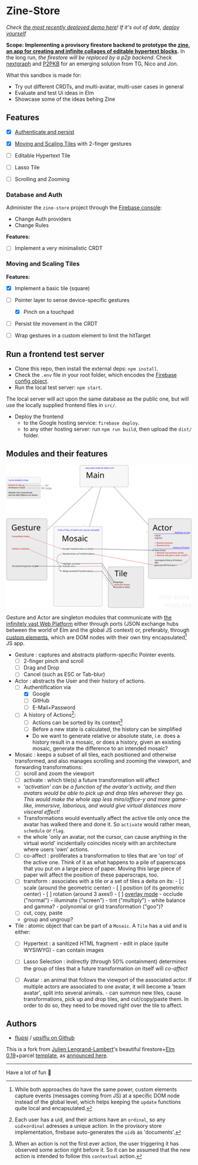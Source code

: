 # Zine-Store

_Check [the most recently deployed demo here](https://zine-store.web.app/)! If it's out of date, [deploy yourself](#deploying-the-frontend)_

**Scope: Implementing a provisory firestore backend to prototype the [zine, an app for creating and infinite collages of editable hypertext blocks](https://github.com/upsiflu/zine).** In the long run, _the firestore will be replaced by a p2p backend_. Check [nextgraph](http://nextgraph.org/) and [P2PKB](https://drive.allmende.io/code/#/3/code/view/0082f96ab016f40545f0ed9dd31169e6/) for an emerging solution from TG, Nico and Jon.

What this sandbox is made for:

* Try out different CRDTs, and multi-avatar, multi-user cases in general
* Evaluate and test Ui ideas in Elm
* Showcase some of the ideas behing Zine

## Features

- [x] [Authenticate and persist](#database-and-auth) 
- [x] [Moving and Scaling Tiles](#moving-and-scaling-tiles) with 2-finger gestures
- [ ] Editable Hypertext Tile
- [ ] Lasso Tile
- [ ] Scrolling and Zooming


### Database and Auth

Administer the `zine-store` project through the [Firebase console](https://console.firebase.google.com/?pli=1):

- Change Auth providers
- Change Rules

**Features:**

- [ ] Implement a very minimalistic CRDT 


### Moving and Scaling Tiles

**Features:**

- [x] Implement a basic tile (square)
- [ ] Pointer layer to sense device-specific gestures
  - [x] Pinch on a touchpad
- [ ] Persist tile movement in the CRDT
- [ ] Wrap gestures in a custom element to limit the hitTarget 


## Run a frontend test server

- Clone this repo, then install the external deps: `npm install`.
- Check the `.env` file in your root folder, which encodes the [Firebase config object](https://firebase.google.com/docs/web/setup#config-object).
- Run the local test server: `npm start`.

The local server will act upon the same database as the public one, but will use the locally supplied frontend files in `src/`.

- Deploy the frontend
  - to the Google hosting service: `firebase deploy`.
  - to any other hosting server: run `npm run build`, then upload the `dist/` folder.

## Modules and their features

![Elm Modules Diagram](documentation/modules.svg)

Gesture and Actor are singleton modules that communicate with [the infinitely vast Web Platform](https://developer.mozilla.org/en-US/docs/Web/API) either through ports (JSON exchange hubs between the world of Elm and the global JS context) or, preferably, through [custom elements](https://dev.to/leojpod/writing-custom-elements-for-elm-3agj), which are DOM nodes with their own tiny encapsulated[^1] JS app. 

- Gesture
: captures and abstracts platform-specific Pointer events.
  - [ ] 2-finger pinch and scroll
  - [ ] Drag and Drop
  - [ ] Cancel (such as ESC or Tab-blur)
- Actor
: abstracts the User and their history of actions.
  - [ ] Authentification via 
    - [x] Google
    - [ ] GitHub
    - [ ] E-Mail+Password
  - [ ] A history of Actions[^2]:
    - [ ] Actions can be sorted by its context[^3]
    - [ ] Before a new state is calculated, the history can be simplified
    - Do we want to generate relative or absolute state, i.e. does a history result in a mosaic, or does a history, given an existing mosaic, generate the difference to an intended mosaic?
- Mosaic
: keeps a subset of all tiles, each positioned and otherwise transformed, and also manages scrolling and zooming the viewport, and forwarding transformations:
  - [ ] scroll and zoom the viewport
  - [ ] activate
        : which tile(s) a future transformation will affect
  - _'activation' can be a function of the avatar's activity, and then avatars would be able to pick up and drop tiles wherever they go. This would make the whole app less miro/office-y and more game-like, immersive, laborious, and would give virtual distances more visceral effect!_
  - Transformations would eventually affect the active tile only once the avatar has walked there and done it. So `activate` would rather mean, `schedule` or `flag`.
  - the whole 'only an avatar, not the cursor, can cause anything in the virtual world' incidentially coincides nicely with an architecture where users 'own' actions.
  - [ ] co-affect
        : proliferates a transformation to tiles that are 'on top' of the active one. Think of it as what happens to a pile of paperscaps that you put on a large piece of paper. Moving this large piece of paper will affect the position of these paperscraps, too.
  - [ ] transform
        : associates with a tile or a set of tiles a delta on its:
        - [ ] scale (around the geometric center)
        - [ ] position (of its geometric center)
        - [ ] rotation (around 3 axes!)
        - [ ] [overlay mode](https://developer.mozilla.org/en-US/docs/Web/CSS/mix-blend-mode)
          - occlude ("normal")
          - illuminate ("screen")
          - tint ("multiply")
        - white balance and gamma?
        - polynomial or grid transformation ("goo")?
  - [ ] cut, copy, paste
  - group and ungroup?
- Tile
: atomic object that can be part of a `Mosaic`. A `Tile` has a uid and is either:
  - [ ] Hypertext
        : a sanitized HTML fragment
        - edit in place (quite WYSIWYG)
        - can contain images
  - [ ] Lasso Selection
        : indirectly (through 50% containment) determines the group of tiles that a future transformation on itself will _co-affect_
  - [ ] Avatar
        : an animal that follows the viewport of the associated actor. If multiple actors are associated to one avatar, it will become a 'team avatar', split into several animals.
        - can summon new tiles, cause transformations, pick up and drop tiles, and cut/copy/paste them. In order to do so, they need to be moved right over the tile to affect.


[^1]: While both approaches do have the same power, custom elements capture events (messages coming from JS) at a specific DOM node instead of the global level, which helps keeping the `update` functions quite local and encapsulated.
[^2]: Each user has a uid, and their actions have an `ordinal`, so any `uid`×`ordinal` adresses a unique action. In the provisory store implementation, firebase auto-generates the `uid`s as 'documents'.
[^3]: When an action is not the first ever action, the user triggering it has observed some action right before it. So it can be assumed that the new action is intended to follow this `contextual` action.

## Authors

* [flupsi](https://flupsi.com) / [upsiflu on Github](https://github.com/upsiflu)

This is a fork from [Julien Lengrand-Lambert](https://twitter.com/jlengrand)'s beautiful firestore+[Elm 0.19](https://elm-lang.org)+parcel [template](https://github.com/jlengrand/elm-firebase), as [announced here](https://lengrand.fr/using-firebase-in-elm/).



-------

Have a lot of fun 💖